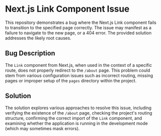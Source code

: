 # Next.js Link Component Issue

This repository demonstrates a bug where the Next.js Link component fails to transition to the specified page correctly. The issue may manifest as a failure to navigate to the new page, or a 404 error.  The provided solution addresses the likely root causes.

## Bug Description
The `Link` component from Next.js, when used in the context of a specific route, does not properly redirect to the `/about` page.  This problem could stem from various configuration issues such as incorrect routing, missing pages or improper setup of the `pages` directory within the project.

## Solution
The solution explores various approaches to resolve this issue, including verifying the existence of the `/about` page, checking the project's routing structure, confirming the correct import of the `Link` component, and examining whether the application is running in the development mode (which may sometimes mask errors).